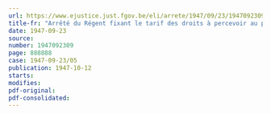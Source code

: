 ```yaml
---
url: https://www.ejustice.just.fgov.be/eli/arrete/1947/09/23/1947092309/justel
title-fr: "Arrêté du Régent fixant le tarif des droits à percevoir au passage d'eau public établi sur le Rupel, entre Niel et Ruisbroek"
date: 1947-09-23
source:
number: 1947092309
page: 888888
case: 1947-09-23/05
publication: 1947-10-12
starts:
modifies:
pdf-original:
pdf-consolidated:
---
```


